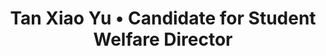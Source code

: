 ---
title: 'Tan Xiao Yu • Candidate for Student Welfare Director'
id: tanxiaoyu
name: 'Tan Xiao Yu'
position: Student Welfare Director
video_length: '1:18'
youtube: l4aQv3zJ9bc
biography: >
    Hello there students of Sunway University! My name is Xiao Yu and I am currently 19 years old and I am doing my diploma in business administration. Nice to meet you! 
    
    
    As you can see here I am running for the position of Student Welfare Director in Sunway University Student Council, and my biggest goal is to make sure to help the students of Sunway University to voice out their issues, ideas, and opinions towards the management through the Student Council. Though I may not have many past experiences of being a representative of the students, but I am willing to commit and learn as I am always willing to contribute and help others when they are having difficulties. Thank you for reading and have a nice day!


experiences:
    - title: Executive Committee
      subtitle: SUBS Student Concillium
      
manifestos:
    - title: Let my actions speak for you

others:
    - 19
    - 20
    - 21
    - 23

---